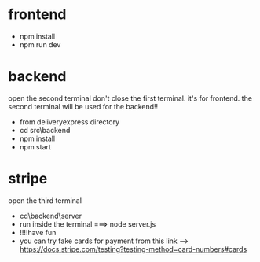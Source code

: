 # frontend
- npm install
- npm run dev

# backend
open the second terminal don't close the first terminal.  it's for frontend. the second terminal will be used for the backend!!
- from deliveryexpress directory
- cd src\backend
- npm install
- npm start

# stripe
open the third terminal
- cd\backend\server
- run inside the terminal ===> node server.js
- !!!!have fun
- you can try fake cards for payment from this link --> https://docs.stripe.com/testing?testing-method=card-numbers#cards

